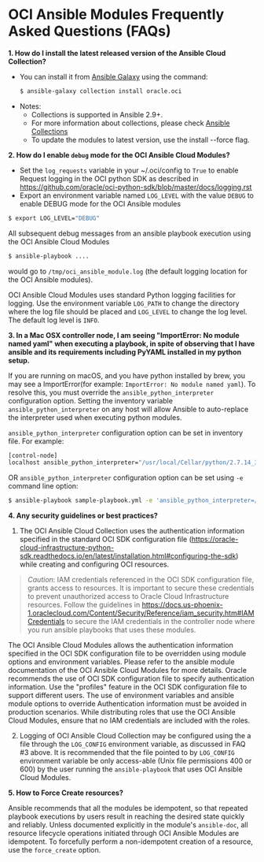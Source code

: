 # OCI Ansible Modules Frequently Asked Questions (FAQs)

**1. How do I install the latest released version of the Ansible Cloud Collection?**

- You can install it from [Ansible Galaxy](https://galaxy.ansible.com/oracle) using the command:
  ``` bash
  $ ansible-galaxy collection install oracle.oci
  ```
- Notes:
    * Collections is supported in Ansible 2.9+.
    * For more information about collections, please check [Ansible Collections](https://docs.ansible.com/ansible/latest/user_guide/collections_using.html)
    * To update the modules to latest version, use the install --force flag.

**2. How do I enable `debug` mode for the OCI Ansible Cloud Modules?**

-  Set the `log_requests` variable in your ~/.oci/config to `True` to enable Request logging in the OCI python SDK as described in https://github.com/oracle/oci-python-sdk/blob/master/docs/logging.rst
-  Export an environment variable named `LOG_LEVEL` with the value `DEBUG` to enable DEBUG mode for the OCI Ansible modules
```sh
$ export LOG_LEVEL="DEBUG"
```

All subsequent debug messages from an ansible playbook execution using the OCI Ansible Cloud Modules
```sh
$ ansible-playbook ....
```
would go to `/tmp/oci_ansible_module.log` (the default logging location for the OCI Ansible modules).

OCI Ansible Cloud Modules uses standard Python logging facilities for logging. Use the environment variable `LOG_PATH` to change the directory where the log file should be placed and `LOG_LEVEL` to change the log level. The default log level is `INFO`.

**3. In a Mac OSX controller node, I am seeing "ImportError: No module named yaml" when executing a playbook, in spite of observing that I have ansible and its requirements including PyYAML installed in my python setup.**

If you are running on macOS, and you have python installed by brew, you may see a ImportError(for example: `ImportError: No module named yaml`).
To resolve this, you must override the `ansible_python_interpreter` configuration option. Setting the inventory variable `ansible_python_interpreter` on any host will allow Ansible to auto-replace the interpreter used when executing python modules.

`ansible_python_interpreter` configuration option can be set in inventory file. For example:

```sh
[control-node]
localhost ansible_python_interpreter="/usr/local/Cellar/python/2.7.14_3/bin/python2.7"
```

OR `ansible_python_interpreter` configuration option can be set using `-e` command line option:

```sh
$ ansible-playbook sample-playbook.yml -e 'ansible_python_interpreter=/usr/local/Cellar/python/2.7.14_3/bin/python2.7'
```

**4. Any security guidelines or best practices?**

1. The OCI Ansible Cloud Collection uses the authentication information specified in the standard OCI SDK configuration file (https://oracle-cloud-infrastructure-python-sdk.readthedocs.io/en/latest/installation.html#configuring-the-sdk) while creating and configuring OCI resources.

> *Caution*: IAM credentials referenced in the OCI SDK configuration file, grants access to resources. It is important to secure these credentials to prevent unauthorized access to Oracle Cloud Infrastructure resources. Follow the guidelines in https://docs.us-phoenix-1.oraclecloud.com/Content/Security/Reference/iam_security.htm#IAMCredentials to secure the IAM credentials in the controller node where you run ansible playbooks that uses these modules.

The OCI Ansible Cloud Modules allows the authentication information specified in the OCI SDK configuration file to be overridden using module options and environment variables. Please refer to the ansible module documentation of the OCI Ansible Cloud Modules for more details. Oracle recommends the use of OCI SDK configuration file to specify authentication information. Use the "profiles" feature in the OCI SDK configuration file to support different users. The use of environment variables and ansible module options to override Authentication information must be avoided in production scenarios. While distributing roles that use the OCI Ansible Cloud Modules, ensure that no IAM credentials are included with the roles.

2. Logging of OCI Ansible Cloud Collection may be configured using the a file through the `LOG_CONFIG` environment variable, as discussed in FAQ #3 above. It is recommended that the file pointed to by `LOG_CONFIG` environment variable be only access-able (Unix file permissions 400 or 600) by the user running the `ansible-playbook` that uses OCI Ansible Cloud Modules.


**5. How to Force Create resources?**

Ansible recommends that all the modules be idempotent, so that repeated playbook executions by users result in reaching the desired state quickly and reliably. Unless documented explicitly in the module's `ansible-doc`, all resource lifecycle operations initiated through OCI Ansible Modules are idempotent. To forcefully perform a non-idempotent creation of a resource, use the `force_create` option.

